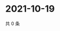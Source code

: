 # 2021-10-19

共 0 条

<!-- BEGIN WEIBO -->
<!-- 最后更新时间 Tue Oct 19 2021 10:21:12 GMT+0800 (China Standard Time) -->

<!-- END WEIBO -->
